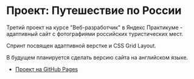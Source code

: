 # Проект: Путешествие по России

Третий проект на курсе "Веб-разработчик" в Яндекс Практикуме - адаптивный сайт с фотографиями российских туристических мест.

Спринт посвящен адаптивной верстке и CSS Grid Layout. 

В будущем планируется сделать версию сайта на английском языке.

* [Проект на GitHub Pages](https://evgenia-n.github.io/russian-travel/index.html)